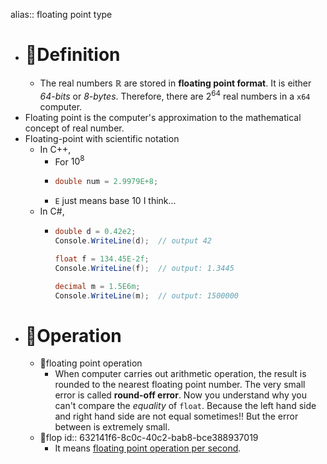 alias:: floating point type

- # 📝Definition
	- The real numbers $\mathbb{R}$ are stored in **floating point format**. It is either *64-bits* or *8-bytes*. Therefore, there are $2^{64}$ real numbers in a `x64` computer.
- Floating point is the computer's approximation to the mathematical concept of real number.
- Floating-point with scientific notation
	- In C++,
		- For $10^{8}$
		- ```c++
		  double num = 2.9979E+8;
		  ```
		- `E` just means base $10$ I think...
	- In C#,
		- ``` c#
		  double d = 0.42e2;
		  Console.WriteLine(d);  // output 42
		  
		  float f = 134.45E-2f;
		  Console.WriteLine(f);  // output: 1.3445
		  
		  decimal m = 1.5E6m;
		  Console.WriteLine(m);  // output: 1500000
		  ```
- # 💫Operation
	- 📌floating point operation
		- When computer carries out arithmetic operation, the result is rounded to the nearest floating point number. The very small error is called **round-off error**. Now you understand why you can't compare the *equality* of `float`. Because the left hand side and right hand side are not equal sometimes!! But the error between is extremely small.
	- 📌flop
	  id:: 632141f6-8c0c-40c2-bab8-bce388937019
		- It means <u>floating point operation per second</u>.